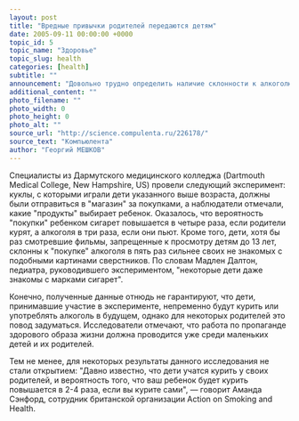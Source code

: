 ```yaml
---
layout: post
title: "Вредные привычки родителей передаются детям"
date: 2005-09-11 00:00:00 +0000
topic_id: 5
topic_name: "Здоровье"
topic_slug: health
categories: [health]
subtitle: ""
announcement: "Довольно трудно определить наличие склонности к алкоголю или курению у маленьких детей (хотя бы только потому, что они не могут сказать о своих желаниях в силу своего возраста), поэтому подобные исследования целью своей обычно выбирали подростков, как социальную группу риска. Однако недавние эксперименты, проведенные среди детей в возрасте от двух до шести лет, дали совершенно неожиданные результаты."
additional_content: ""
photo_filename: ""
photo_width: 0
photo_height: 0
photo_alt: ""
source_url: "http://science.compulenta.ru/226178/"
source_text: "Компьюлента"
author: "Георгий МЕШКОВ"
---
```

Специалисты из Дармутского медицинского колледжа (Dartmouth Medical College, New Hampshire, US) провели следующий эксперимент: куклы, с которыми играли дети указанного выше возраста, должны были отправиться в "магазин" за покупками, а наблюдатели отмечали, какие "продукты" выбирает ребенок. Оказалось, что вероятность "покупки" ребенком сигарет повышается в четыре раза, если родители курят, а алкоголя в три раза, если они пьют. Кроме того, дети, хотя бы раз смотревшие фильмы, запрещенные к просмотру детям до 13 лет, склонны к "покупке" алкоголя в пять раз сильнее своих не знакомых с подобными картинами сверстников. По словам Мадлен Далтон, педиатра, руководившего экспериментом, "некоторые дети даже знакомы с марками сигарет".

Конечно, полученные данные отнюдь не гарантируют, что дети, принимавшие участие в эксперименте, непременно будут курить или употреблять алкоголь в будущем, однако для некоторых родителей это повод задуматься. Исследователи отмечают, что работа по пропаганде здорового образа жизни должна проводится уже среди маленьких детей и их родителей.

Тем не менее, для некоторых результаты данного исследования не стали открытием: "Давно известно, что дети учатся курить у своих родителей, и вероятность того, что ваш ребенок будет курить повышается в 2-4 раза, если вы курите сами", &mdash; говорит Аманда Сэнфорд, сотрудник британской организации Action on Smoking and Health.
